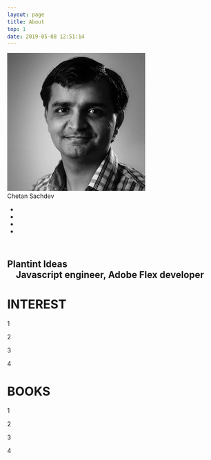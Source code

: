 ```yaml
---
layout: page
title: About
top: 1
date: 2019-05-08 12:51:14
---
```


<div class="flex justify-center ">
   <div class="box bg-white p-4 border border-gray-300 shadow-lg w-full lg:w-2/4 justify-center">
       <div class="imgBox flex justify-center " id="img">
           <img class="rounded-lg mt-4" src="/images/2020/08/cksachdev.jpg" alt="">
       </div>
       <div class="details text-center mt-2 font-serif tracking-wide" id="name"> Chetan Sachdev
       </div>
       <ul class="social-icon flex text-center justify-center mt-4">
           <li class="bg-white rounded-full border hover:border hover:border-gray-500 mx-2 md:mx-6"><a href="https://www.facebook.com/cksachdev"><i class="fa fa-facebook px-3 text-blue-700" area-hidden="true"></i></a></li>
           <li class="bg-white rounded-full border hover:border hover:border-gray-500 mx-2 md:mx-6"><a href="https://twitter.com/cksachdev"><i class="fa fa-twitter px-2" area-hidden="true"></i></a></li>
           <li class="bg-white rounded-full border hover:border hover:border-gray-500 mx-2 md:mx-6"><a href="https://www.linkedin.com/in/cksachdev/"><i class="fa fa-linkedin px-2 text-blue-600" area-hidden="true"></i></a></li>
           <li class="bg-white rounded-full border hover:border hover:border-gray-500 mx-2 md:mx-6"><a href="https://github.com/cksachdev"><i class="fa fa-github px-2" area-hidden="true"></i></a></li>
       </ul>
  </div>
</div>
<div> 
    <h2 class="text-center font-serif text-lg"><br>
        <span>Plantint Ideas<br>
             Javascript engineer, Adobe Flex developer</span> 
       </hr>  
    </h2>
</div>
<div class="mt-20">
    <h1 class="text-center font-semibold text-gray-800 text-xl ">INTEREST</h1>
    <div class=" mt-4 justify-center flex flex-wrap">  
        <p class=" bg-white border border-gray-300 shadow-lg w-40 text-center mx-2 hover:bg-gray-300">1</p>
        <p class=" bg-white border border-gray-300 shadow-lg w-40 text-center mx-2 hover:bg-gray-300">2</p>
        <p class=" bg-white border border-gray-300 shadow-lg w-40 text-center mx-2 hover:bg-gray-300">3</p>
        <p class=" bg-white border border-gray-300 shadow-lg w-40 text-center mx-2 hover:bg-gray-300">4</p>
    </div>
</div>
<div class="mt-20">
    <h1 class="text-center font-semibold text-gray-800 text-xl">BOOKS</h1>
    <div class=" mt-4 justify-center flex flex-wrap">  
        <p class=" bg-white border border-gray-300 shadow-lg w-40 text-center mx-2 hover:bg-gray-300">1</p>
        <p class=" bg-white border border-gray-300 shadow-lg w-40 text-center mx-2 hover:bg-gray-300">2</p>
        <p class=" bg-white border border-gray-300 shadow-lg w-40 text-center mx-2 hover:bg-gray-300">3</p>
        <p class=" bg-white border border-gray-300 shadow-lg w-40 text-center mx-2 hover:bg-gray-300">4</p>
    </div>
</div>


     














